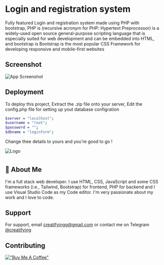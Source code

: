
# Login and registration system

Fully featured Login and registration system made using PHP with bootstrap, PHP is (recursive acronym for PHP: Hypertext Preprocessor) is a widely-used open source general-purpose scripting language that is especially suited for web development and can be embedded into HTML, and bootstrap is Bootstrap is the most popular CSS Framework for developing responsive and mobile-first websites



## Screenshot

![App Screenshot](https://i.ibb.co/56D69tt/image.png)


## Deployment

To deploy this project, Extract the .zip file onto your server, Edit the config.php file for setting up yout database configration

```bash
$server = "localhost"; 
$username = "root";
$password = "";
$dbname = "loginform";
 ```
Change thee details to yours and you're good to go !

![Logo](https://i.ibb.co/dLXQQ5p/20221029-190022.png)
#
## 🚀 About Me
I'm a full stack web developer. I use HTML, CSS, JavaScript and some CSS frameworks (i.e., Tailwind, Bootstrap) for frontend, PHP for backend and I use Visual Studio Code as my Code editor. I'm very passionate about my work and I love to code.


## Support

For support, email creatifyingg@gmail.com or contact me on Telegram [@creatifying](https://t.me/craetifying)


## Contributing

[!["Buy Me A Coffee"](https://www.buymeacoffee.com/assets/img/custom_images/orange_img.png)](https://www.buymeacoffee.com/creatifying)

